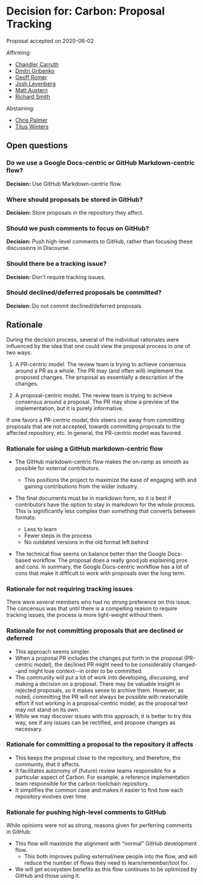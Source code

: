 # Decision for: Carbon: Proposal Tracking

<!--
Part of the Carbon Language project, under the Apache License v2.0 with LLVM
Exceptions. See /LICENSE for license information.
SPDX-License-Identifier: Apache-2.0 WITH LLVM-exception
-->

Proposal accepted on 2020-06-02

Affirming:

- [Chandler Carruth](https://github.com/chandlerc)
- [Dmitri Gribenko](https://github.com/gribozavr)
- [Geoff Romer](https://github.com/geoffromer)
- [Josh Levenberg](https://github.com/josh11b)
- [Matt Austern](https://github.com/austern)
- [Richard Smith](https://github.com/zygoloid)

Abstaining:

- [Chris Palmer](https://github.com/noncombatant)
- [Titus Winters](https://github.com/tituswinters)

## Open questions

### Do we use a Google Docs-centric or GitHub Markdown-centric flow?

**Decision:** Use GitHub Markdown-centric flow.

### Where should proposals be stored in GitHub?

**Decision:** Store proposals in the repository they affect.

### Should we push comments to focus on GitHub?

**Decision:** Push high-level comments to GitHub, rather than focusing these
discussions in Discourse.

### Should there be a tracking issue?

**Decision:** Don't require tracking issues.

### Should declined/deferred proposals be committed?

**Decision:** Do not commit declined/deferred proposals.

## Rationale

During the decision process, several of the individual rationales were
influenced by the idea that one could view the proposal process in one of two
ways:

1.  A PR-centric model. The review team is trying to achieve consensus around a
    PR as a whole. The PR may (and often will) implement the proposed changes.
    The proposal as essentially a description of the changes.

2.  A proposal-centric model. The review team is trying to achieve consensus
    around a proposal. The PR may show a preview of the implementation, but it
    is purely informative.

If one favors a PR-centric model, this steers one away from committing proposals
that are not accepted, towards committing proposals to the affected repository,
etc. In general, the PR-centric model was favored.

### Rationale for using a GitHub markdown-centric flow

- The GitHub markdown-centric flow makes the on-ramp as smooth as possible for
  external contributors.
  - This positions the project to maximize the ease of engaging with and gaining
    contributions from the wider industry.
- The final documents must be in markdown form, so it is best if contributors
  have the option to stay in markdown for the whole process. This is
  significantly less complex than something that converts between formats:

  - Less to learn
  - Fewer steps in the process
  - No outdated versions in the old format left behind

- The technical flow seems on balance better than the Google Docs-based
  workflow. The proposal does a really good job explaining pros and cons. In
  summary, the Google Docs-centric workflow has a lot of cons that make it
  difficult to work with proposals over the long term.

### Rationale for not requiring tracking issues

There were several members who had no strong preference on this issue. The
concensus was that until there is a compelling reason to require tracking
issues, the process is more light-weight without them.

### Rationale for not committing proposals that are declined or deferred

- This approach seems simpler.
- When a proposal PR includes the changes put forth in the proposal (PR-centric
  model), the declined PR might need to be considerably changed--and might lose
  context--in order to be committed.
- The community will put a lot of work into developing, discussing, and making a
  decision on a proposal. There may be valuable insight in rejected proposals,
  so it makes sense to archive them. However, as noted, committing the PR will
  not always be possible with reasonable effort if not working in a
  proposal-centric model, as the proposal text may not stand on its own.
- While we may discover issues with this approach, it is better to try this way,
  see if any issues can be rectified, and propose changes as necessary.

### Rationale for committing a proposal to the repository it affects

- This keeps the proposal close to the repository, and therefore, the community,
  that it affects.
- It facilitates autonomy of (future) review teams responsible for a particular
  aspect of Carbon. For example, a reference implementation team responsible for
  the carbon-toolchain repository.
- It simplifies the common case and makes it easier to find how each repository
  evolves over time.

### Rationale for pushing high-level comments to GitHub

While opinions were not as strong, reasons given for perferring comments in
GitHub:

- This flow will maximize the alignment with “normal” GitHub development flow.
  - This both improves pulling external/new people into the flow, and will
    reduce the number of flows they need to learn/remember/tool for.
- We will get ecosystem benefits as this flow continues to be optimized by
  GitHub and those using it.
